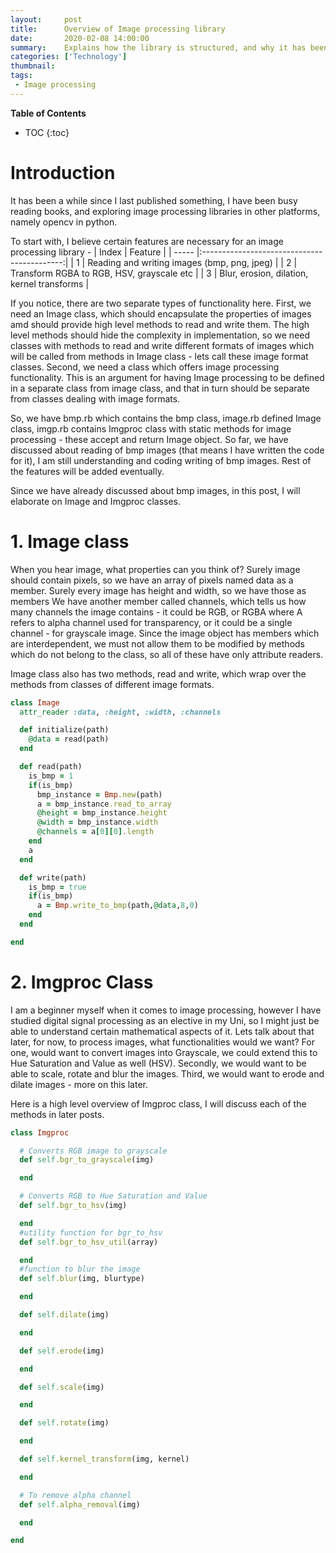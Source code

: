 ```yaml
---
layout:     post
title:      Overview of Image processing library
date:       2020-02-08 14:00:00
summary:    Explains how the library is structured, and why it has been structured so.
categories: ['Technology']
thumbnail:
tags:
 - Image processing
---
```

**Table of Contents**
* TOC
{:toc}

# Introduction #
It has been a while since I last published something, I have been busy reading books, and exploring
image processing libraries in other platforms, namely opencv in python.

To start with, I believe certain features are necessary for an image processing library -
| Index  | Feature                                     |
| -----  |:-------------------------------------------:|
|  1     | Reading and writing images (bmp, png, jpeg) |
|  2     | Transform RGBA to RGB, HSV, grayscale etc   |
|  3     | Blur, erosion, dilation, kernel transforms  |

If you notice, there are two separate types of functionality here.
First, we need an Image class, which should encapsulate the properties of images amd should provide high level methods to read and write them. The high level methods should hide the complexity in implementation, so we
need classes with methods to read and write different formats of images which will be called from methods in Image class - lets call these image format classes. Second, we need a class which
offers image processing functionality.
This is an argument for having Image processing to be defined in a separate class from image class, and that in turn should be separate
from classes dealing with image formats.

So, we have bmp.rb which contains the bmp class, image.rb defined Image class, imgp.rb
contains Imgproc class with static methods for image processing - these accept and return Image object.
So far, we have discussed about reading of bmp images (that means I have written the code for it),
I am still understanding and coding writing of bmp images. Rest of the features will be added eventually.

Since we have already discussed about bmp images, in this post, I will elaborate on Image and Imgproc classes.

# 1. Image class #
When you hear image, what properties can you think of?
Surely image should contain pixels, so we have an array of pixels named data as a member.
Surely every image has height and width, so we have those as members
We have another member called channels, which tells us how many channels the image contains -
it could be RGB, or RGBA where A refers to alpha channel used for transparency, or it could be a
single channel - for grayscale image.
Since the image object has members which are interdependent, we must not allow them to be modified
by methods which do not belong to the class, so all of these have only attribute readers.

Image class also has two methods, read and write, which wrap over the methods from classes of different
image formats.


```ruby
class Image
  attr_reader :data, :height, :width, :channels

  def initialize(path)
    @data = read(path)
  end

  def read(path)
    is_bmp = 1
    if(is_bmp)
      bmp_instance = Bmp.new(path)
      a = bmp_instance.read_to_array
      @height = bmp_instance.height
      @width = bmp_instance.width
      @channels = a[0][0].length
    end
    a
  end

  def write(path)
    is_bmp = true
    if(is_bmp)
      a = Bmp.write_to_bmp(path,@data,8,0)
    end
  end

end
```

# 2. Imgproc Class #

I am a beginner myself when it comes to image processing, however I have studied digital signal processing as an elective in my Uni, so I might just be able to understand certain mathematical aspects of it. Lets talk about that later, for now, to process images, what functionalities would we want? For one, would want to convert images into Grayscale, we could extend this to Hue Saturation and Value as well (HSV). Secondly, we would want to be able to scale, rotate and blur the images. Third, we would want to erode and dilate images - more on this later.

Here is a high level overview of Imgproc class, I will discuss each of the methods in later posts.

```ruby
class Imgproc

  # Converts RGB image to grayscale
  def self.bgr_to_grayscale(img)

  end

  # Converts RGB to Hue Saturation and Value
  def self.bgr_to_hsv(img)

  end
  #utility function for bgr_to_hsv
  def self.bgr_to_hsv_util(array)

  end
  #function to blur the image
  def self.blur(img, blurtype)

  end

  def self.dilate(img)

  end

  def self.erode(img)

  end

  def self.scale(img)

  end

  def self.rotate(img)

  end

  def self.kernel_transform(img, kernel)

  end

  # To remove alpha channel
  def self.alpha_removal(img)

  end

end
```
